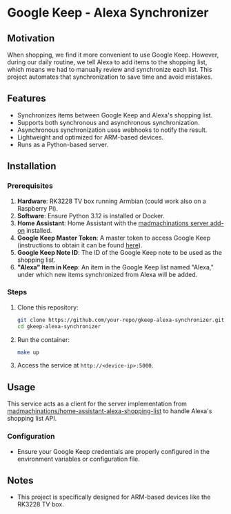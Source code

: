 # Google Keep - Alexa Synchronizer

## Motivation

When shopping, we find it more convenient to use Google Keep. However, during our daily routine, we tell Alexa to add items to the shopping list, which means we had to manually review and synchronize each list. This project automates that synchronization to save time and avoid mistakes.

## Features

- Synchronizes items between Google Keep and Alexa's shopping list.
- Supports both synchronous and asynchronous synchronization.
- Asynchronous synchronization uses webhooks to notify the result.
- Lightweight and optimized for ARM-based devices.
- Runs as a Python-based server.

## Installation

### Prerequisites

1. **Hardware**: RK3228 TV box running Armbian (could work also on a Raspberry Pi).
2. **Software**: Ensure Python 3.12 is installed or Docker.
3. **Home Assistant**: Home Assistant with the [madmachinations server add-on](https://github.com/madmachinations/home-assistant-alexa-shopping-list) installed.
4. **Google Keep Master Token**: A master token to access Google Keep (instructions to obtain it can be found [here](https://github.com/simon-weber/gpsoauth#alternative-flow)).
5. **Google Keep Note ID**: The ID of the Google Keep note to be used as the shopping list.
6. **"Alexa" Item in Keep**: An item in the Google Keep list named "Alexa," under which new items synchronized from Alexa will be added.

### Steps

1. Clone this repository:
   ```bash
   git clone https://github.com/your-repo/gkeep-alexa-synchronizer.git
   cd gkeep-alexa-synchronizer
   ```

2. Run the container:
   ```bash
   make up
   ```

3. Access the service at `http://<device-ip>:5000`.

## Usage

This service acts as a client for the server implementation from [madmachinations/home-assistant-alexa-shopping-list](https://github.com/madmachinations/home-assistant-alexa-shopping-list) to handle Alexa's shopping list API.

### Configuration

- Ensure your Google Keep credentials are properly configured in the environment variables or configuration file.


## Notes

- This project is specifically designed for ARM-based devices like the RK3228 TV box.

